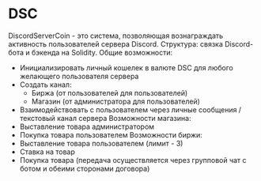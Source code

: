# DSC
DiscordServerCoin - это система, позволяющая вознаграждать активность пользователей сервера Discord.
Структура: связка Discord-бота и бэкенда на Solidity.
Общие возможности:
 - Инициализировать личный кошелек в валюте DSC для любого желающего пользователя сервера
 - Создать канал:
    - Биржа (от пользователей для пользователей)
    - Магазин (от администратора для пользователей)
 - Взаимодействовать с пользователем через личные сообщения / текстовый канал сервера
Возможности магазина:
 - Выставление товара администратором
 - Покупка товара пользователем
Возможности биржи:
 - Выставление товара пользователем (лимит - 3)
 - Ставка на товар
 - Покупка товара (передача осуществляется через групповой чат с ботом и обеими сторонами договора)

